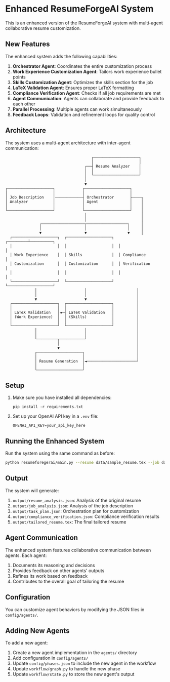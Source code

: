 # Enhanced ResumeForgeAI System

This is an enhanced version of the ResumeForgeAI system with multi-agent collaborative resume customization.

## New Features

The enhanced system adds the following capabilities:

1. **Orchestrator Agent**: Coordinates the entire customization process
2. **Work Experience Customization Agent**: Tailors work experience bullet points
3. **Skills Customization Agent**: Optimizes the skills section for the job
4. **LaTeX Validation Agent**: Ensures proper LaTeX formatting
5. **Compliance Verification Agent**: Checks if all job requirements are met
6. **Agent Communication**: Agents can collaborate and provide feedback to each other
7. **Parallel Processing**: Multiple agents can work simultaneously
8. **Feedback Loops**: Validation and refinement loops for quality control

## Architecture

The system uses a multi-agent architecture with inter-agent communication:

```
                                      ┌────────────────────┐
                                      │                    │
                                   ┌──┤ Resume Analyzer    │
                                   │  │                    │
                                   │  └────────────────────┘
                                   │
                                   ▼
┌────────────────────┐            ┌────────────────────┐
│                    │            │                    │
│ Job Description    │────────────┤ Orchestrator       ├────┐
│ Analyzer           │            │ Agent              │    │
│                    │            │                    │    │
└────────────────────┘            └────────────────────┘    │
                                   │                        │
                                   │                        │
               ┌───────────────────┬──────────────────┐     │
               │                   │                  │     │
               ▼                   ▼                  ▼     │
  ┌────────────────────┐  ┌────────────────────┐  ┌─────────┴──────────┐
  │                    │  │                    │  │                    │
  │ Work Experience    │  │ Skills             │  │ Compliance         │
  │ Customization      │  │ Customization      │  │ Verification       │
  │                    │  │                    │  │                    │
  └────────────────────┘  └────────────────────┘  └────────────────────┘
             │                     │                      │
             │                     │                      │
             ▼                     ▼                      │
  ┌────────────────────┐  ┌────────────────────┐          │
  │                    │  │                    │          │
  │ LaTeX Validation   │◄─┤ LaTeX Validation   │          │
  │ (Work Experience)  │  │ (Skills)           │          │
  │                    │  │                    │          │
  └────────────────────┘  └────────────────────┘          │
             │                     │                      │
             │                     │                      │
             └─────────┬───────────┘                      │
                       │                                  │
                       ▼                                  │
             ┌────────────────────┐                       │
             │                    │                       │
             │ Resume Generation  │◄──────────────────────┘
             │                    │
             └────────────────────┘
```

## Setup

1. Make sure you have installed all dependencies:
   ```
   pip install -r requirements.txt
   ```

2. Set up your OpenAI API key in a `.env` file:
   ```
   OPENAI_API_KEY=your_api_key_here
   ```

## Running the Enhanced System

Run the system using the same command as before:

```bash
python resumeforegerai/main.py --resume data/sample_resume.tex --job data/sample_job_description.txt --verbose
```

## Output

The system will generate:

1. `output/resume_analysis.json`: Analysis of the original resume
2. `output/job_analysis.json`: Analysis of the job description
3. `output/task_plan.json`: Orchestration plan for customization
4. `output/compliance_verification.json`: Compliance verification results
5. `output/tailored_resume.tex`: The final tailored resume

## Agent Communication

The enhanced system features collaborative communication between agents. Each agent:

1. Documents its reasoning and decisions
2. Provides feedback on other agents' outputs
3. Refines its work based on feedback
4. Contributes to the overall goal of tailoring the resume

## Configuration

You can customize agent behaviors by modifying the JSON files in `config/agents/`.

## Adding New Agents

To add a new agent:

1. Create a new agent implementation in the `agents/` directory
2. Add configuration in `config/agents/`
3. Update `config/phases.json` to include the new agent in the workflow
4. Update `workflow/graph.py` to handle the new phase
5. Update `workflow/state.py` to store the new agent's output